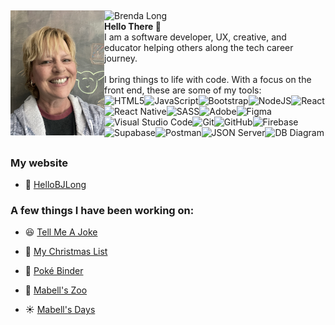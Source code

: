 ## 
<img src="bjlong-github.jpg" width="150px" align="left" />

![Brenda Long](https://img.shields.io/badge/-...%20%3C%28%C2%B0.%C2%B0%29%3E%20...%20%40%28%20o%20.%20o%20%29%40%20...%20%28%EF%BD%A1%E2%96%BC%E7%9A%BF%E2%96%BC%29%20...-limegreen?style=for-the-badge) <br /><strong>Hello There 👋 </strong> <br/> I am a software developer, UX, creative, and educator helping others along the tech career journey. <br/><br/>I bring things to life with code. With a focus on the front end, these are some of my tools: <br/>![HTML5](https://img.shields.io/badge/html5-%23E34F26.svg?style=for-the-badge&logo=html5&logoColor=white)![JavaScript](https://img.shields.io/badge/javascript-%23323330.svg?style=for-the-badge&logo=javascript&logoColor=%23F7DF1E)![Bootstrap](https://img.shields.io/badge/bootstrap-%23563D7C.svg?style=for-the-badge&logo=bootstrap&logoColor=white)![NodeJS](https://img.shields.io/badge/node.js-6DA55F?style=for-the-badge&logo=node.js&logoColor=white)![React](https://img.shields.io/badge/react-%2320232a.svg?style=for-the-badge&logo=react&logoColor=%2361DAFB)![React Native](https://img.shields.io/badge/react_native-%2361dafb.svg?style=for-the-badge&logo=react&logoColor=%2320232a)![SASS](https://img.shields.io/badge/SASS-hotpink.svg?style=for-the-badge&logo=SASS&logoColor=white)![Adobe](https://img.shields.io/badge/adobe-%23FF0000.svg?style=for-the-badge&logo=adobe&logoColor=black)![Figma](https://img.shields.io/badge/figma-%23C7B9FF.svg?style=for-the-badge&logo=figma&logoColor=white)![Visual Studio Code](https://img.shields.io/badge/Visual%20Studio%20Code-0078d7.svg?style=for-the-badge&logo=visual-studio-code&logoColor=white)![Git](https://img.shields.io/badge/git-%23F05033.svg?style=for-the-badge&logo=git&logoColor=white)![GitHub](https://img.shields.io/badge/github-%23121011.svg?style=for-the-badge&logo=github&logoColor=white)![Firebase](https://img.shields.io/badge/firebase-%23039BE5.svg?style=for-the-badge&logo=firebase)![Supabase](https://img.shields.io/badge/Supabase-3ECF8E?style=for-the-badge&logo=supabase&logoColor=white)![Postman](https://img.shields.io/badge/Postman-FF6C37?style=for-the-badge&logo=postman&logoColor=white)![JSON Server](https://img.shields.io/badge/-JSON--Server-lightgrey?style=for-the-badge)![DB Diagram](https://img.shields.io/badge/DB%20Diagram-445f9d?style=for-the-badge&logoColor=white)
                    

##
### My website
* 🌮 [HelloBJLong](https://hellobjlong.com)

### A few things I have been working on:
* 😆 [Tell Me A Joke](https://brendalong.github.io/tell-me-a-joke/)
* 🌲 [My Christmas List](https://brendalong.github.io/christmas-list/)
* 🦖 [Poké Binder](https://brendalong.github.io/poke-binder/)


* 🐘 [Mabell's Zoo](https://mabellszoo.com/)
* ☀️ [Mabell's Days](https://mabellsdays.com/)

<!--
**brendalong/brendalong** is a ✨ _special_ ✨ repository because its `README.md` (this file) appears on your GitHub profile.

Here are some ideas to get you started:

- 🔭 I’m currently working on ...
- 🌱 I’m currently learning ...
- 👯 I’m looking to collaborate on ...
- 🤔 I’m looking for help with ...
- 💬 Ask me about ...
- 📫 How to reach me: ...
- 😄 Pronouns: ...
- ⚡ Fun fact: ...
-->
